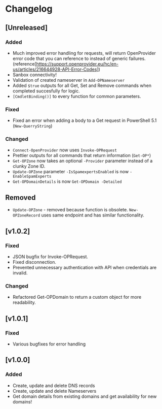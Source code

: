 # Changelog

## [Unreleased]

### Added

- Much improved error handling for requests, will return OpenProvider error code that you can reference to instead of generic failures. (reference[https://support.openprovider.eu/hc/en-us/articles/216644928-API-Error-Codes])
- Sanbox connectivity!
- Validation of created nameserver in ```Add-OPNameserver```
- Added ```$true``` outputs for all Get, Set and Remove commands when completed succesfully for logic.
- ```[CmdletBinding()]``` to every function for common parameters.

### Fixed

- Fixed an error when adding a body to a Get request in PowerShell 5.1 (```New-QuerryString```)

### Changed

- ```Connect-OpenProvider``` now uses ```Invoke-OPRequest```
- Prettier outputs for all commands that return information (```Get-OP*```)
- ```Get-OPZone``` now takes an optional ```-Provider``` parameter instead of a clunky Zone ID.
- ```Update-OPZone``` parameter ```-IsSpamexpertsEnabled``` is now ```-EnableSpamExperts```
- ```Get-OPDomainDetails``` is now ```Get-OPDomain -Detailed```

## Removed

- ```Update-OPZone``` - removed because function is obsolete. ```New-OPZoneRecord``` uses same endpoint and has similar functionality.

## [v1.0.2]

### Fixed

- JSON bugfix for Invoke-OPRequest.
- Fixed disconnection.
- Prevented unnecessary authentication with API when credentials are invalid.

### Changed

- Refactored Get-OPDomain to return a custom object for more readability.

## [v1.0.1]

### Fixed

- Various bugfixes for error handling

## [v1.0.0]

### Added

- Create, update and delete DNS records
- Create, update and delete Nameservers
- Get domain details from existing domains and get availability for new domains!

